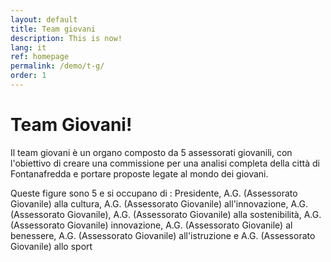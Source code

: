 ```yaml
---
layout: default
title: Team giovani
description: This is now!
lang: it
ref: homepage
permalink: /demo/t-g/
order: 1
---
```

<main class="container my-4" markdown="1">
  <h1>Team Giovani!</h1>
  <p>Il team giovani è un organo composto da 5 assessorati giovanili, con l'obiettivo di creare una commissione per una analisi completa della città di Fontanafredda e portare proposte legate al mondo dei giovani.</p>
  <p>Queste figure sono 5 e si occupano di : Presidente, A.G. (Assessorato Giovanile) alla cultura, A.G. (Assessorato Giovanile) all'innovazione, A.G. (Assessorato Giovanile), A.G. (Assessorato Giovanile) alla sostenibilità, A.G. (Assessorato Giovanile) innovazione, A.G. (Assessorato Giovanile) al benessere, A.G. (Assessorato Giovanile) all'istruzione e A.G. (Assessorato Giovanile) allo sport</p>
</main>
